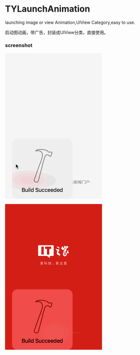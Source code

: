 # TYLaunchAnimation
launching image or view Animation,UIView Category,easy to use.

启动图动画，带广告，封装成UIView分类，直接使用。

### screenshot

![image](https://raw.githubusercontent.com/12207480/TYLaunchAnimation/master/screenshot/TYLanunchAnimaiton1.gif)

![image](https://raw.githubusercontent.com/12207480/TYLaunchAnimation/master/screenshot/TYLanunchAnimaiton2.gif)
